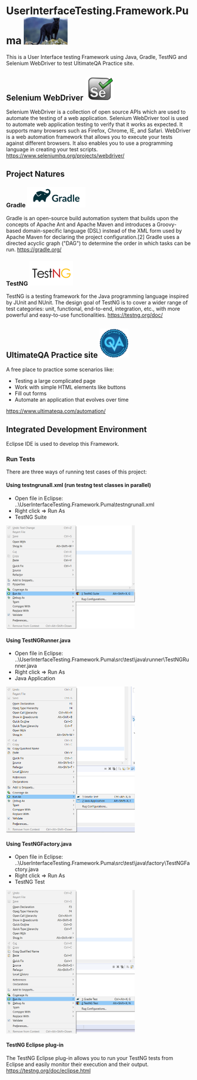 # UserInterfaceTesting.Framework.Puma <img src ="UserInterfaceTesting.Framework.Puma/images/puma.jpg" width=119>
This is a User Interface testing Framework using Java, Gradle, TestNG and Selenium WebDriver to test UltimateQA Practice site.

## Selenium WebDriver <img src ="UserInterfaceTesting.Framework.Puma/images/selenium.png" width=79>
Selenium WebDriver is a collection of open source APIs which are used to automate the testing of a web application. Selenium WebDriver tool is used to automate web application testing to verify that it works as expected. It supports many browsers such as Firefox, Chrome, IE, and Safari. WebDriver is a web automation framework that allows you to execute your tests against different browsers. It also enables you to use a programming language in creating your test scripts. https://www.seleniumhq.org/projects/webdriver/

## Project Natures

### Gradle <img src ="UserInterfaceTesting.Framework.Puma/images/gradle.png" width=159>
Gradle is an open-source build automation system that builds upon the concepts of Apache Ant and Apache Maven and introduces a Groovy-based domain-specific language (DSL) instead of the XML form used by Apache Maven for declaring the project configuration.[2] Gradle uses a directed acyclic graph ("DAG") to determine the order in which tasks can be run.
https://gradle.org/

### TestNG <img src ="UserInterfaceTesting.Framework.Puma/images/testng.png" width=119>
TestNG is a testing framework for the Java programming language inspired by JUnit and NUnit. The design goal of TestNG is to cover a wider range of test categories: unit, functional, end-to-end, integration, etc., with more powerful and easy-to-use functionalities.
https://testng.org/doc/

## UltimateQA Practice site <img src ="UserInterfaceTesting.Framework.Puma/images/ultimateqa.png" width=79>
A free place to practice some scenarios like:
* Testing a large complicated page
* Work with simple HTML elements like buttons
* Fill out forms
* Automate an application that evolves over time

https://www.ultimateqa.com/automation/

## Integrated Development Environment
Eclipse IDE is used to develop this Framework.

### Run Tests
There are three ways of running test cases of this project:

#### Using testngrunall.xml (run testng test classes in parallel)
* Open file in Eclipse: ..\UserInterfaceTesting.Framework.Puma\testngrunall.xml
* Right click => Run As
* TestNG Suite
<img src ="UserInterfaceTesting.Framework.Puma/images/testngrunall.png" width=350>

#### Using TestNGRunner.java
* Open file in Eclipse: ..\UserInterfaceTesting.Framework.Puma\src\test\java\runner\TestNGRunner.java
* Right click => Run As
* Java Application
<img src ="UserInterfaceTesting.Framework.Puma/images/testngrunner.png" width=350>

#### Using TestNGFactory.java
* Open file in Eclipse: ..\UserInterfaceTesting.Framework.Puma\src\test\java\factory\TestNGFactory.java
* Right click => Run As
* TestNG Test
<img src ="UserInterfaceTesting.Framework.Puma/images/testngfactory.png" width=350>

#### TestNG Eclipse plug-in
The TestNG Eclipse plug-in allows you to run your TestNG tests from Eclipse and easily monitor their execution and their output.
https://testng.org/doc/eclipse.html
